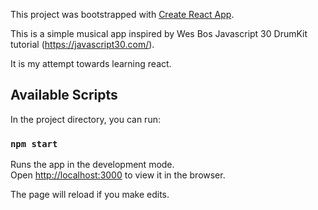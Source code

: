 This project was bootstrapped with [Create React App](https://github.com/facebook/create-react-app).

This is a simple musical app inspired by Wes Bos Javascript 30 DrumKit tutorial (https://javascript30.com/).

It is my attempt towards learning react.

## Available Scripts

In the project directory, you can run:

### `npm start`

Runs the app in the development mode.<br>
Open [http://localhost:3000](http://localhost:3000) to view it in the browser.

The page will reload if you make edits.<br>

